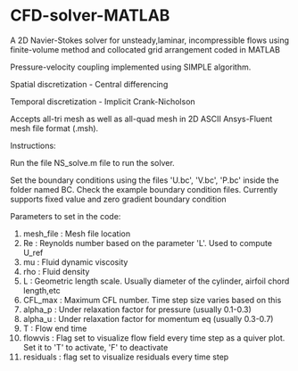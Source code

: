 # CFD-solver-MATLAB
A 2D Navier-Stokes solver for unsteady,laminar, incompressible flows using finite-volume method and collocated grid arrangement coded in MATLAB

Pressure-velocity coupling implemented using SIMPLE algorithm.

Spatial discretization - Central differencing

Temporal discretization - Implicit Crank-Nicholson

Accepts all-tri mesh as well as all-quad mesh in 2D ASCII Ansys-Fluent mesh file format (.msh).

Instructions:

Run the file NS_solve.m file to run the solver.

Set the boundary conditions using the files 'U.bc', 'V.bc', 'P.bc' 
inside the folder named BC. Check the example boundary condition files.
Currently supports fixed value and zero gradient boundary condition

Parameters to set in the code:
1) mesh_file : Mesh file location
2) Re : Reynolds number based on the parameter 'L'. Used to compute U_ref
3) mu : Fluid dynamic viscosity 
4) rho : Fluid density
5) L  : Geometric length scale. Usually diameter of the cylinder, airfoil
                                                       chord length,etc
6) CFL_max : Maximum CFL number. Time step size varies based on this
7) alpha_p : Under relaxation factor for pressure (usually 0.1-0.3)
8) alpha_u : Under relaxation factor for momentum eq (usually 0.3-0.7)
9) T : Flow end time
10) flowvis : Flag set to visualize flow field every time step as a quiver
                      plot. Set it to 'T' to activate, 'F' to deactivate
11) residuals : flag set to visualize residuals every time step


